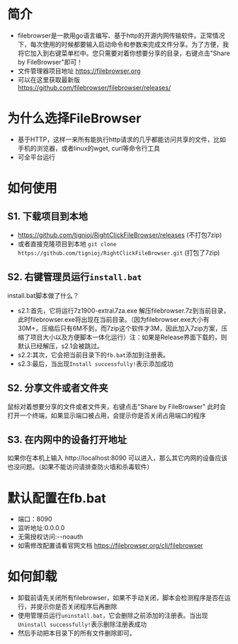 # 简介
- filebrowser是一款用go语言编写、基于http的开源内网传输软件。正常情况下，每次使用的时候都要输入启动命令和参数来完成文件分享。为了方便，我将它加入到右键菜单栏中。您只需要对着你想要分享的目录，右键点击"Share by FileBrowser"即可！
- 文件管理器项目地址 https://filebrowser.org
- 可以在这里获取最新版 https://github.com/filebrowser/filebrowser/releases/


# 为什么选择FileBrowser
- 基于HTTP，这样一来所有能执行http请求的几乎都能访问共享的文件，比如手机的浏览器，或者linux的wget, curl等命令行工具
- 可全平台运行


# 如何使用
## S1. 下载项目到本地
- https://github.com/tignioj/RightClickFileBrowser/releases (不打包7zip)
- 或者直接克隆项目到本地 `git clone https://github.com/tignioj/RightClickFileBrowser.git` (打包了7zip)

## S2. 右键管理员运行`install.bat`
install.bat脚本做了什么？

- s2.1:首先，它将运行7z1900-extra\7za.exe 解压filebrowser.7z到当前目录，此时filebrowser.exe将出现在当前目录。（因为filebrowser.exe大小有30M+，压缩后只有6M不到，而7zip这个软件才3M，因此加入7zip方案，压缩了项目大小以及方便脚本一体化运行）注：如果是Release界面下载的，则默认已经解压，s2.1会被跳过。
- s2.2:其次，它会把当前目录下的`fb.bat`添加到注册表。
- s2.3:最后，当出现`Install successfully!`表示添加成功

## S2. 分享文件或者文件夹
鼠标对着想要分享的文件或者文件夹，右键点击"Share by FileBrowser"
此时会打开一个终端，如果显示端口被占用，会提示你是否关闭占用端口的程序

## S3. 在内网中的设备打开地址
如果你在本机上输入 http://localhost:8090 可以进入，那么其它内网的设备应该也没问题。（如果不能访问请排查防火墙和杀毒软件）


# 默认配置在fb.bat
- 端口：8090
- 监听地址:0.0.0.0
- 无需授权访问:--noauth
- 如需修改配置请看官网文档 https://filebrowser.org/cli/filebrowser


# 如何卸载
- 卸载前请先关闭所有filebrowser，如果不手动关闭，脚本会检测程序是否在运行，并提示你是否关闭程序后再删除
- 使用管理员运行`uninstall.bat`，它会删除之前添加的注册表。当出现`Uninstall successfully!`表示删除注册表成功
- 然后手动把本目录下的所有文件删除即可。
